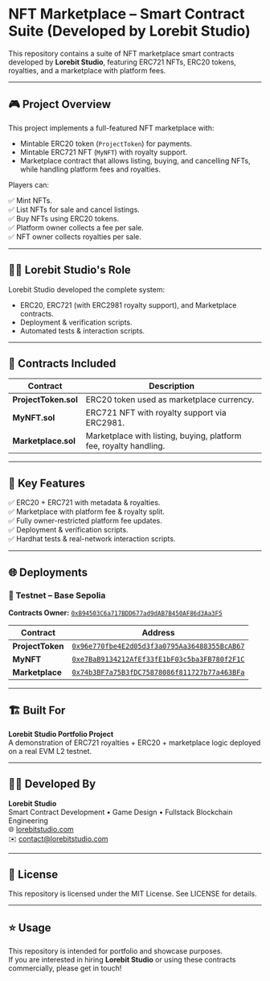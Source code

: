 # NFT Marketplace – Smart Contract Suite (Developed by Lorebit Studio)

This repository contains a suite of NFT marketplace smart contracts developed by **Lorebit Studio**, featuring ERC721 NFTs, ERC20 tokens, royalties, and a marketplace with platform fees.  

---

## 🎮 Project Overview

This project implements a full-featured NFT marketplace with:

- Mintable ERC20 token (`ProjectToken`) for payments.
- Mintable ERC721 NFT (`MyNFT`) with royalty support.
- Marketplace contract that allows listing, buying, and cancelling NFTs, while handling platform fees and royalties.

Players can:

✅ Mint NFTs.  
✅ List NFTs for sale and cancel listings.  
✅ Buy NFTs using ERC20 tokens.  
✅ Platform owner collects a fee per sale.  
✅ NFT owner collects royalties per sale.

---

## 👨‍💻 Lorebit Studio's Role

Lorebit Studio developed the complete system:

- ERC20, ERC721 (with ERC2981 royalty support), and Marketplace contracts.
- Deployment & verification scripts.
- Automated tests & interaction scripts.

---

## 🔨 Contracts Included

| Contract            | Description                                              |
|---------------------|----------------------------------------------------------|
| **ProjectToken.sol** | ERC20 token used as marketplace currency.              |
| **MyNFT.sol**        | ERC721 NFT with royalty support via ERC2981.          |
| **Marketplace.sol**  | Marketplace with listing, buying, platform fee, royalty handling.|

---

## 🧠 Key Features

✅ ERC20 + ERC721 with metadata & royalties.  
✅ Marketplace with platform fee & royalty split.  
✅ Fully owner-restricted platform fee updates.  
✅ Deployment & verification scripts.  
✅ Hardhat tests & real-network interaction scripts.  

---

## 🌐 Deployments

### 🧪 Testnet – Base Sepolia

**Contracts Owner:** [`0xB94503C6a717BDD677ad9dAB7B450AF86d3Aa3F5`](https://sepolia.basescan.org/address/0xB94503C6a717BDD677ad9dAB7B450AF86d3Aa3F5)

| Contract         | Address |
|------------------|---------|
| **ProjectToken** | [`0x96e770fbe4E2d05d3f3a0795Aa36488355BcAB67`](https://sepolia.basescan.org/address/0x96e770fbe4E2d05d3f3a0795Aa36488355BcAB67) |
| **MyNFT**        | [`0xe7BaB9134212AfEf33fE1bF03c5ba3FB780f2F1C`](https://sepolia.basescan.org/address/0xe7BaB9134212AfEf33fE1bF03c5ba3FB780f2F1C) |
| **Marketplace**  | [`0x74b3BF7a75B3fDC75878086f811727b77a463BFa`](https://sepolia.basescan.org/address/0x74b3BF7a75B3fDC75878086f811727b77a463BFa) |

---

## 🏗️ Built For

**Lorebit Studio Portfolio Project**  
A demonstration of ERC721 royalties + ERC20 + marketplace logic deployed on a real EVM L2 testnet.

---

## 🧑‍💻 Developed By

**Lorebit Studio**  
Smart Contract Development • Game Design • Fullstack Blockchain Engineering  
🌐 [lorebitstudio.com](https://lorebitstudio.com)  
✉️ contact@lorebitstudio.com  

---

## 📄 License

This repository is licensed under the MIT License. See LICENSE for details.

---

## ⭐ Usage

This repository is intended for portfolio and showcase purposes.  
If you are interested in hiring **Lorebit Studio** or using these contracts commercially, please get in touch!